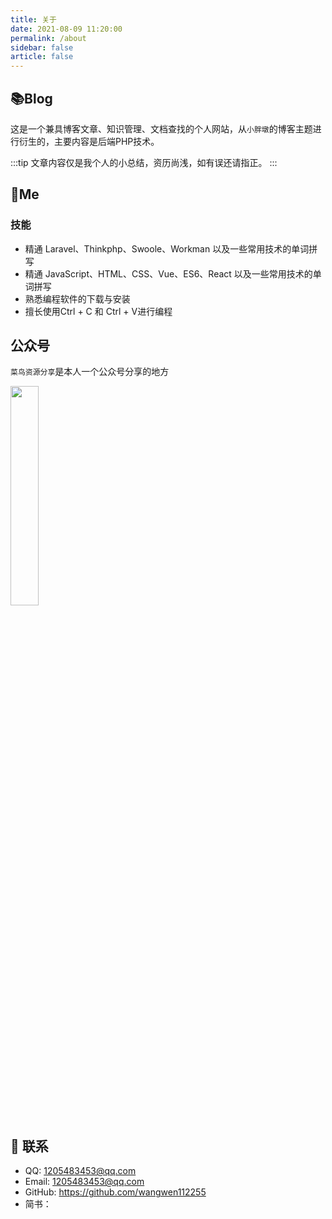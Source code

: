```yaml
---
title: 关于
date: 2021-08-09 11:20:00
permalink: /about
sidebar: false
article: false
---
```


## 📚Blog
这是一个兼具博客文章、知识管理、文档查找的个人网站，从`小胖墩`的博客主题进行衍生的，主要内容是后端PHP技术。

<!-- 如果你喜欢这个博客&主题欢迎到[GitHub](https://github.com/xugaoyi/vuepress-theme-vdoing)点个Star，或者交换[友链](/friends/) ( •̀ ω •́ )✧-->

:::tip
文章内容仅是我个人的小总结，资历尚浅，如有误还请指正。
:::

<!-- [更新日志](https://github.com/xugaoyi/vuepress-theme-vdoing/commits/master)-->

<!-- ## 🎨Theme

[<img src="https://github-readme-stats.vercel.app/api/pin/?username=xugaoyi&amp;repo=vuepress-theme-vdoing" alt="ReadMe Card" class="no-zoom">](https://github.com/xugaoyi/vuepress-theme-vdoing)
[<img src="https://github-readme-stats.vercel.app/api/pin/?username=xugaoyi&amp;repo=vuepress-theme-vdoing-doc" alt="ReadMe Card" class="no-zoom">](https://doc.xugaoyi.com/)

本站主题是 [`Vdoing`](https://github.com/xugaoyi/vuepress-theme-vdoing)，这是一款简洁高效的VuePress 知识管理&博客 主题。旨在轻松打造一个`结构化`与`碎片化`并存的个人在线知识库&博客，让你的知识海洋像一本本书一样清晰易读。配合多维索引，让每一个知识点都可以快速定位！ 更多[详情](https://github.com/xugaoyi/vuepress-theme-vdoing)。 -->

<!-- <a href="https://github.com/xugaoyi/vuepress-theme-vdoing" target="_blank"><img src='https://img.shields.io/github/stars/xugaoyi/vuepress-theme-vdoing' alt='GitHub stars' class="no-zoom"></a>
<a href="https://github.com/xugaoyi/vuepress-theme-vdoing" target="_blank"><img src='https://img.shields.io/github/forks/xugaoyi/vuepress-theme-vdoing' alt='GitHub forks' class="no-zoom"></a> -->


## 🐼Me


### 技能
* 精通 Laravel、Thinkphp、Swoole、Workman 以及一些常用技术的单词拼写
* 精通 JavaScript、HTML、CSS、Vue、ES6、React 以及一些常用技术的单词拼写
* 熟悉编程软件的下载与安装
* 擅长使用Ctrl + C 和 Ctrl + V进行编程 

<!-- 本人↓↓↓

<img src='https://cdn.jsdelivr.net/gh/xugaoyi/image_store/blog/20200103123203.jpg' alt='本人照片' style="width:106px;"> -->


## 公众号
`菜鸟资源分享`是本人一个公众号分享的地方

<!-- <img src="https://cdn.jsdelivr.net/gh/Chubby-Duner/image-hosting@master/blog/logo.png"  style="width:370px;" /> -->
<img src="http://file.wowoxia.club/qrcode_for_gh_f1621dcbf8dc_344.5et0ljyn3po0.jpg"  style="width:30%;" />
<!--
## 前端学习
关注上面的公众号，回复`前端学习`，即可获取这些 [前端学习资源](https://github.com/xugaoyi/blog-gitalk-comment/wiki/Front-end-Study)。
-->

## :email: 联系

- QQ: <a :href="qqUrl" class='qq'>1205483453@qq.com</a>
- Email:  <a href="mailto:chubbyduner@163.com">1205483453@qq.com</a>
- GitHub: <https://github.com/wangwen112255>
- 简书：


<script>
  export default {
    data(){
      return {
        qqUrl: 'tencent://message/?uin=1262426172&Site=&Menu=yes'
      }
    },
    mounted(){
      const flag =  navigator.userAgent.match(/(phone|pad|pod|iPhone|iPod|ios|iPad|Android|Mobile|BlackBerry|IEMobile|MQQBrowser|JUC|Fennec|wOSBrowser|BrowserNG|WebOS|Symbian|Windows Phone)/i);
      if(flag){
        this.qqUrl = 'mqqwpa://im/chat?chat_type=wpa&uin=1262426172&version=1&src_type=web&web_src=oicqzone.com'
      }
    }
  }
</script>
